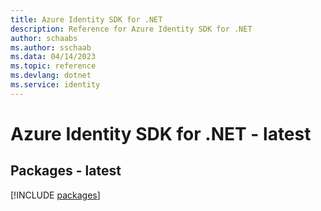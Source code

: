 ```yaml
---
title: Azure Identity SDK for .NET
description: Reference for Azure Identity SDK for .NET
author: schaabs
ms.author: sschaab
ms.data: 04/14/2023
ms.topic: reference
ms.devlang: dotnet
ms.service: identity
---
```

# Azure Identity SDK for .NET - latest
## Packages - latest
[!INCLUDE [packages](identity-index.md)]